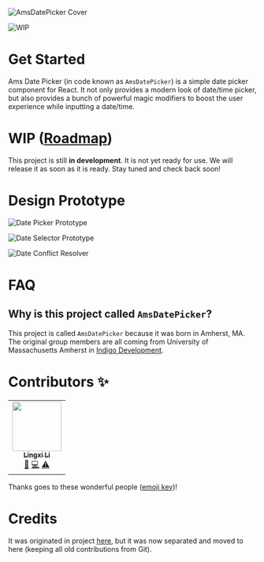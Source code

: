![AmsDatePicker Cover](https://imagedelivery.net/Dr98IMl5gQ9tPkFM5JRcng/d6bffcf4-bee4-4235-de19-b68a0be89800/HD)

![WIP](https://img.shields.io/badge/Release-Work%20in%20progress-red.svg?style=flat-square)

# Get Started

Ams Date Picker (in code known as `AmsDatePicker`) is a simple date picker component for React. It not only provides a modern look of date/time picker, but also provides a bunch of powerful magic modifiers to boost the user experience while inputting a date/time.

# WIP ([Roadmap](https://github.com/lilingxi01/ams-date-picker/issues/2))

This project is still **in development**. It is not yet ready for use. We will release it as soon as it is ready. Stay tuned and check back soon!

# Design Prototype

![Date Picker Prototype](https://user-images.githubusercontent.com/36816148/169880375-a60d1198-dd6f-4add-ac62-b86d6cc41918.png)

![Date Selector Prototype](https://user-images.githubusercontent.com/36816148/169880433-96701a89-691f-413f-b954-404882d28dbf.png)

![Date Conflict Resolver](https://user-images.githubusercontent.com/36816148/169919720-1828b8d7-0862-4868-abb9-2a89a2170c33.png)

# FAQ

## Why is this project called `AmsDatePicker`?

This project is called `AmsDatePicker` because it was born in Amherst, MA. The original group members are all coming from University of Massachusetts Amherst in [Indigo Development](https://github.com/mbucc/320-S22-Track2/wiki/Indigo).

# Contributors ✨

<!-- ALL-CONTRIBUTORS-LIST:START - Do not remove or modify this section -->
<!-- prettier-ignore-start -->
<!-- markdownlint-disable -->
<table>
  <tr>
    <td align="center"><a href="https://lingxi.li"><img src="https://avatars.githubusercontent.com/u/36816148?v=4?s=100" width="100px;" alt=""/><br /><sub><b>Lingxi Li</b></sub></a><br /><a href="#design-lilingxi01" title="Design">🎨</a> <a href="https://github.com/lilingxi01/ams-date-picker/commits?author=lilingxi01" title="Code">💻</a> <a href="https://github.com/lilingxi01/ams-date-picker/commits?author=lilingxi01" title="Tests">⚠️</a></td>
  </tr>
</table>

<!-- markdownlint-restore -->
<!-- prettier-ignore-end -->

<!-- ALL-CONTRIBUTORS-LIST:END -->

Thanks goes to these wonderful people ([emoji key](https://allcontributors.org/docs/en/emoji-key))!

# Credits

It was originated in project [here](https://github.com/mbucc/320-S22-Track2), but it was now separated and moved to here (keeping all old contributions from Git).
